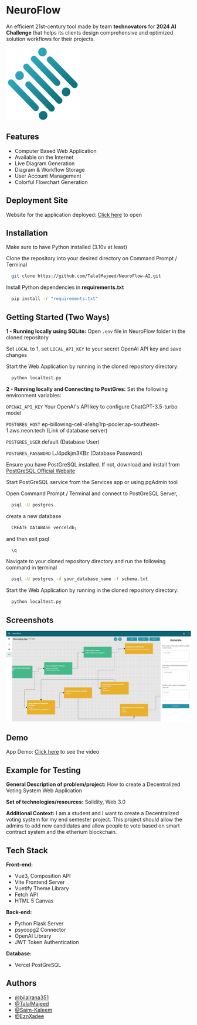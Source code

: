 # NeuroFlow

An efficient 21st-century tool made by team **technovators** for **2024 AI Challenge** that helps its clients design comprehensive and optimized solution workflows for their projects.

<img src=https://github.com/TalalMajeed/NeuroFlow-AI/blob/master/NeuroFlow/static/assets/logo-BNZQ-ew0.png alt=Logo height=200 width=200 />


## Features

- Computer Based Web Application
- Available on the Internet
- Live Diagram Generation
- Diagram & Workflow Storage
- User Account Management
- Colorful Flowchart Generation


## Deployment Site

Website for the application deployed:
[Click here](https://neuro-flow-ai.vercel.app/welcome) to open


## Installation

Make sure to have Python installed (3.10v at least)

Clone the repository into your desired directory on Command Prompt / Terminal
```bash
  git clone https://github.com/TalalMajeed/NeuroFlow-AI.git
```

Install Python dependencies in **requirements.txt** 
```bash
  pip install -r "requirements.txt"
```


## Getting Started (Two Ways)

**1 - Running locally using SQLite:**
Open `.env` file in NeuroFlow folder in the cloned repository

Set `LOCAL` to 1, set `LOCAL_API_KEY` to your secret OpenAI API key and save changes

Start the Web Application by running in the cloned repository directory:
```bash
  python localtest.py
```

**2 - Running locally and Connecting to PostGres:**
Set the following environment variables:

`OPENAI_API_KEY`  Your OpenAI's API key to configure ChatGPT-3.5-turbo model

`POSTGRES_HOST`  ep-billowing-cell-a1ehg1rp-pooler.ap-southeast-1.aws.neon.tech (Link of database server)

`POSTGRES_USER`  default (Database User)
  
`POSTGRES_PASSWORD`  LJ4pdkjm3KBz (Database Password)

Ensure you have PostGreSQL installed. If not, download and install from [PostGreSQL Official Website](https://www.postgresql.org/download/) 

Start PostGreSQL service from the Services app or using pgAdmin tool

Open Command Prompt / Terminal and connect to PostGreSQL Server,
```bash
  psql -U postgres
```
create a new database
```bash
  CREATE DATABASE verceldb;
```
and then exit psql
```bash
  \q
```

Navigate to your cloned repository directory and run the following command in terminal
```bash
  psql -U postgres -d your_database_name -f schema.txt
```

Start the Web Application by running in the cloned repository directory:
```bash
  python localtest.py
```

## Screenshots

![App Screenshot](https://github.com/TalalMajeed/NeuroFlow-AI/blob/master/NeuroFlow/static/assets/Workflow_example.jpeg)

## Demo

App Demo: [Click here](https://github.com/TalalMajeed/NeuroFlow-AI/blob/master/NeuroFlow-Demo.mp4) to see the video

## Example for Testing

**General Description of problem/project:**
How to create a Decentralized Voting System Web Application

**Set of technologies/resources:**
Solidity, Web 3.0

**Additional Context:**
I am a student and I want to create a Decentralized voting system for my end semester project. This project should allow the admins to add new candidates and allow people to vote based on smart contract system and the etherium blockchain.


## Tech Stack

**Front-end:** 
- Vue3, Composition API
- Vite Frontend Server
- Vuetify Theme Library
- Fetch API
- HTML 5 Canvas

**Back-end:** 
- Python Flask Server
- psycopg2 Connector
- OpenAI Library
- JWT Token Authentication

**Database:**
- Vercel PostGreSQL


## Authors

- [@bilalrana351](https://github.com/bilalrana351)
- [@TalalMajeed](https://github.com/TalalMajeed)
- [@Saim-Kaleem](https://github.com/Saim-Kaleem)
- [@EznXadee](https://github.com/EznXadee)
